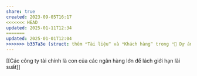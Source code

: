 ```yaml
---
share: true
created: 2023-09-05T16:17
<<<<<<< HEAD
updated: 2025-01-11T12:34
=======
updated: 2025-01-01T12:04
>>>>>>> b337a3e (struct: thêm ❝Tài liệu❞ và ❝Khách hàng❞ trong ❝📐 Dự án/Giúp nhau thoát nợ/❞)
---
```

[[Các công ty tài chính là con của các ngân hàng lớn để lách giới hạn lãi suất]] 
